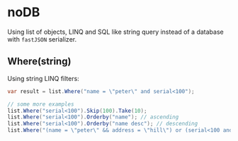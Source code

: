 # noDB

Using list of objects, LINQ and SQL like string query instead of a database with `fastJSON` serializer.

## Where(string)

Using string LINQ filters:

```c#
var result = list.Where("name = \"peter\" and serial<100");

// some more examples
list.Where("serial<100").Skip(100).Take(10);
list.Where("serial<100").Orderby("name"); // ascending
list.Where("serial<100").Orderby("name desc"); // descending
list.Where("(name = \"peter\" && address = \"hill\") or (serial<100 and date.year=2000)")
```

